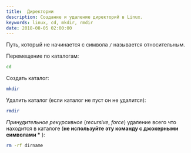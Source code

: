 ```yaml
---
title:  Директории
description: Создание и удаление директорий в Linux.
keywords: linux, cd, mkdir, rmdir
date: 2018-08-05 02:00:00
---
```


Путь, который не начинается с символа `/` называется относительным.

Перемещение по каталогам:
```bash
cd
```

Создать каталог:
```bash
mkdir
```

Удалить каталог (если каталог не пуст он не удалится):
```bash
rmdir 
```

*Принудительное рекурсивное* (*recursive*, *force*) удаление всего что находится в каталоге (**не используйте эту команду с джокерными символами \*** ): 
```bash
rm -rf dirname
``` 